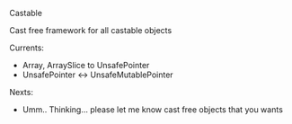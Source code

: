 Castable

Cast free framework for all castable objects

Currents:
- Array, ArraySlice to Unsafe<Mutable>Pointer
- UnsafePointer <-> UnsafeMutablePointer

Nexts:
- Umm.. Thinking... please let me know cast free objects that you wants 
